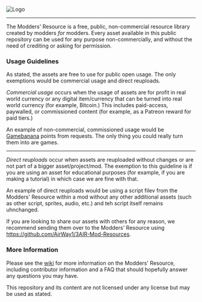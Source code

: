 ![Logo](https://cdn.discordapp.com/attachments/883460005393731646/940272318352089129/air_resource_logo_big.png)
___

The Modders' Resource is a free, public, non-commercial resource library created by modders _for_ modders. Every asset available in this public repository can be used for any purpose non-commercially, and without the need of crediting or asking for permission.

### Usage Guidelines
As stated, the assets are free to use for public open usage. The only exemptions would be commercial usage and direct reuploads.

*Commercial usage* occurs when the usage of assets are for profit in real world currency or any digital item/currency that can be turned into real world currency (for example, Bitcoin.) This includes paid-access, paywalled, or commissioned content (for example, as a Patreon reward for paid tiers.)

An example of non-commercial, commissioned usage would be [Gamebanana](https://gamebanana.com/) points from requests. The only thing you could really turn them into are games.

_______________

*Direct reuploads* occur when assets are reuploaded without changes or are not part of a bigger asset/project/mod. The exemption to this guideline is if you are using an asset for educational purposes (for example, if you are making a tutorial) in which case we are fine with that.

An example of direct reuploads would be using a script filev from the Modders' Resource within a mod without any other additional assets (such as other script, sprites, audio, etc.) and teh script itself remains uhnchanged.

If you are looking to share our assets with others for any reason, we recommend sending them over to the Modders' Resource using https://github.com/AirWay1/3AIR-Mod-Resources.

### More Information

Please see the [wiki](https://github.com/AirWay1/3AIR-Mod-Resources/wiki) for more information on the Modders' Resource, including contributor information and a FAQ that should hopefully answer any questions you may have.

This repository and its content are not licensed under any license but may be used as stated.
